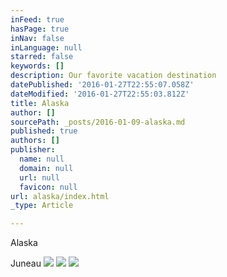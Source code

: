 ```yaml
---
inFeed: true
hasPage: true
inNav: false
inLanguage: null
starred: false
keywords: []
description: Our favorite vacation destination
datePublished: '2016-01-27T22:55:07.058Z'
dateModified: '2016-01-27T22:55:03.812Z'
title: Alaska
author: []
sourcePath: _posts/2016-01-09-alaska.md
published: true
authors: []
publisher:
  name: null
  domain: null
  url: null
  favicon: null
url: alaska/index.html
_type: Article

---
```

Alaska

Juneau
![](https://the-grid-user-content.s3-us-west-2.amazonaws.com/1f2812dc-0baa-4864-af46-0196e61a9844.jpg)
![](https://the-grid-user-content.s3-us-west-2.amazonaws.com/aba73542-ae3e-4f68-8b9c-18721262f972.jpg)
![](https://the-grid-user-content.s3-us-west-2.amazonaws.com/0c34beca-2204-47b6-ac72-4641f0a63464.jpg)